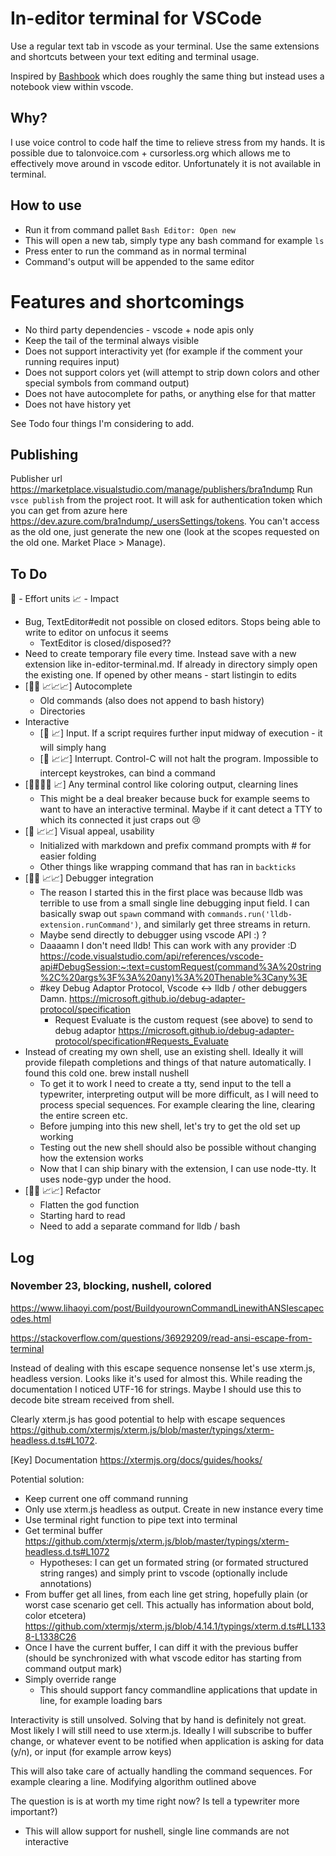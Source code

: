 # In-editor terminal for VSCode

Use a regular text tab in vscode as your terminal. Use the same extensions and shortcuts between your text editing and terminal usage.

Inspired by [Bashbook](https://github.com/AndreasArvidsson/bashbook) which does roughly the same thing but instead uses a notebook view within vscode.

## Why?

I use voice control to code half the time to relieve stress from my hands. It is possible due to talonvoice.com + cursorless.org which allows me to effectively move around in vscode editor. Unfortunately it is not available in terminal.

## How to use

- Run it from command pallet `Bash Editor: Open new`
- This will open a new tab, simply type any bash command for example `ls`
- Press enter to run the command as in normal terminal
- Command's output will be appended to the same editor

# Features and shortcomings

- No third party dependencies - vscode + node apis only
- Keep the tail of the terminal always visible
- Does not support interactivity yet (for example if the comment your running requires input)
- Does not support colors yet (will attempt to strip down colors and other special symbols from command output)
- Does not have autocomplete for paths, or anything else for that matter
- Does not have history yet

See Todo four things I'm considering to add.

## Publishing

Publisher url https://marketplace.visualstudio.com/manage/publishers/bra1ndump
Run `vsce publish` from the project root.
It will ask for authentication token which you can get from azure here https://dev.azure.com/bra1ndump/_usersSettings/tokens. You can't access as the old one, just generate the new one (look at the scopes requested on the old one. Market Place > Manage).

## To Do

🥼 - Effort units
📈 - Impact

- Bug, TextEditor#edit not possible on closed editors. Stops being able to write to editor on unfocus it seems
  - TextEditor is closed/disposed??
- Need to create temporary file every time. Instead save with a new extension like in-editor-terminal.md. If already in directory simply open the existing one. If opened by other means - start listingin to edits
- [🥼🥼 📈📈📈] Autocomplete
  - Old commands (also does not append to bash history)
  - Directories
- Interactive
  - [🥼 📈] Input. If a script requires further input midway of execution - it will simply hang
  - [🥼 📈📈] Interrupt. Control-C will not halt the program. Impossible to intercept keystrokes, can bind a command
- [🥼🥼🥼🥼 📈] Any terminal control like coloring output, clearning lines
  - This might be a deal breaker because buck for example seems to want to have an interactive terminal. Maybe if it cant detect a TTY to which its connected it just craps out 😢
- [🥼 📈📈] Visual appeal, usability
  - Initialized with markdown and prefix command prompts with # for easier folding
  - Other things like wrapping command that has ran in `backticks`
- [🥼🥼 📈📈] Debugger integration
  - The reason I started this in the first place was because lldb was terrible to use from a small single line debugging input field. I can basically swap out `spawn` command with `commands.run('lldb-extension.runCommand')`, and similarly get three streams in return.
  - Maybe send directly to debugger using vscode API :) ?
  - Daaaamn I don't need lldb! This can work with any provider :D https://code.visualstudio.com/api/references/vscode-api#DebugSession:~:text=customRequest(command%3A%20string%2C%20args%3F%3A%20any)%3A%20Thenable%3Cany%3E
  - #key Debug Adaptor Protocol, Vscode <-> lldb / other debuggers Damn. https://microsoft.github.io/debug-adapter-protocol/specification
    - Request Evaluate is the custom request (see above) to send to debug adaptor https://microsoft.github.io/debug-adapter-protocol/specification#Requests_Evaluate
- Instead of creating my own shell, use an existing shell. Ideally it will provide filepath completions and things of that nature automatically. I found this cold one. brew install nushell
  - To get it to work I need to create a tty, send input to the tell a typewriter, interpreting output will be more difficult, as I will need to process special sequences. For example clearing the line, clearing the entire screen etc.
  - Before jumping into this new shell, let's try to get the old set up working
  - Testing out the new shell should also be possible without changing how the extension works
  - Now that I can ship binary with the extension, I can use node-tty. It uses node-gyp under the hood.
- [🥼🥼 📈📈] Refactor
  - Flatten the god function
  - Starting hard to read
  - Need to add a separate command for lldb / bash

## Log

### November 23, blocking, nushell, colored

https://www.lihaoyi.com/post/BuildyourownCommandLinewithANSIescapecodes.html

https://stackoverflow.com/questions/36929209/read-ansi-escape-from-terminal

Instead of dealing with this escape sequence nonsense let's use xterm.js, headless version. Looks like it's used for almost this.
While reading the documentation I noticed UTF-16 for strings. Maybe I should use this to decode bite stream received from shell.

Clearly xterm.js has good potential to help with escape sequences https://github.com/xtermjs/xterm.js/blob/master/typings/xterm-headless.d.ts#L1072.

[Key] Documentation https://xtermjs.org/docs/guides/hooks/

Potential solution:

- Keep current one off command running
- Only use xterm.js headless as output. Create in new instance every time
- Use terminal right function to pipe text into terminal
- Get terminal buffer https://github.com/xtermjs/xterm.js/blob/master/typings/xterm-headless.d.ts#L1072
  - Hypotheses: I can get un formated string (or formated structured string ranges) and simply print to vscode (optionally include annotations)
- From buffer get all lines, from each line get string, hopefully plain (or worst case scenario get cell. This actually has information about bold, color etcetera) https://github.com/xtermjs/xterm.js/blob/4.14.1/typings/xterm.d.ts#LL1338-L1338C26
- Once I have the current buffer, I can diff it with the previous buffer (should be synchronized with what vscode editor has starting from command output mark)
- Simply override range
  - This should support fancy commandline applications that update in line, for example loading bars

Interactivity is still unsolved. Solving that by hand is definitely not great. Most likely I will still need to use xterm.js. Ideally I will subscribe to buffer change, or whatever event to be notified when application is asking for data (y/n), or input (for example arrow keys)

This will also take care of actually handling the command sequences. For example clearing a line.
Modifying algorithm outlined above

The question is is at worth my time right now?
Is tell a typewriter more important?)

- This will allow support for nushell, single line commands are not interactive

